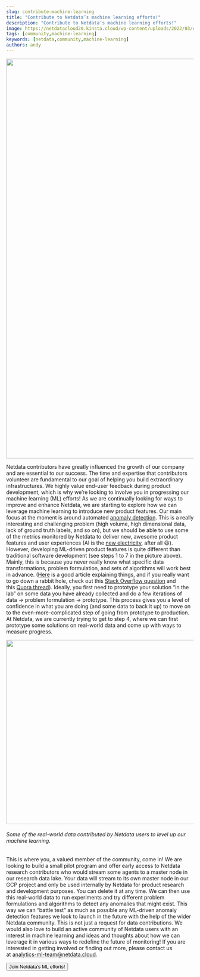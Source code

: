 ```yaml
---
slug: contribute-machine-learning
title: "Contribute to Netdata’s machine learning efforts!"
description: "Contribute to Netdata’s machine learning efforts!"
image: https://netdatacloud20.kinsta.cloud/wp-content/uploads/2022/03/contribute-machine-learning.png
tags: [community,machine-learning]
keywords: [netdata,community,machine-learning]
authors: andy
---
```


<!--truncate-->

<img class="alignnone size-full wp-image-16783" src="https://netdatacloud20.kinsta.cloud/wp-content/uploads/2022/03/contribute-machine-learning.png" alt="" width="991" height="1072" />

Netdata contributors have greatly influenced the growth of our company and are essential to our success. The time and expertise that contributors volunteer are fundamental to our goal of helping you build extraordinary infrastructures. We highly value end-user feedback during product development, which is why we’re looking to involve you in progressing our machine learning (ML) efforts! <span id="more-2975"></span>As we are continually looking for ways to improve and enhance Netdata, we are starting to explore how we can leverage machine learning to introduce new product features. Our main focus at the moment is around automated <a href="https://en.wikipedia.org/wiki/Anomaly_detection">anomaly detection</a>. This is a really interesting and challenging problem (high volume, high dimensional data, lack of ground truth labels, and so on), but we should be able to use some of the metrics monitored by Netdata to deliver new, awesome product features and user experiences (AI is the <a href="https://www.gsb.stanford.edu/insights/andrew-ng-why-ai-new-electricity">new electricity</a>, after all 😃). However, developing ML-driven product features is quite different than traditional software development (see steps 1 to 7 in the picture above). Mainly, this is because you never really know what specific data transformations, problem formulation, and sets of algorithms will work best in advance. (<a href="https://www.kdnuggets.com/2019/09/no-free-lunch-data-science.html">Here</a> is a good article explaining things, and if you really want to go down a rabbit hole, check out this <a href="https://ai.stackexchange.com/questions/15650/what-are-the-implications-of-the-no-free-lunch-theorem-for-machine-learning">Stack Overflow question</a> and this <a href="https://www.quora.com/What-does-the-No-Free-Lunch-theorem-mean-for-machine-learning-In-what-ways-do-popular-ML-algorithms-overcome-the-limitations-set-by-this-theorem">Quora thread</a>). Ideally, you first need to prototype your solution “in the lab” on some data you have already collected and do a few iterations of data → problem formulation → prototype. This process gives you a level of confidence in what you are doing (and some data to back it up) to move on to the even-more-complicated step of going from prototype to production. At Netdata, we are currently trying to get to step 4, where we can first prototype some solutions on real-world data and come up with ways to measure progress.

<img class="alignnone size-full wp-image-16785" src="https://netdatacloud20.kinsta.cloud/wp-content/uploads/2022/03/contribute-machine-learning-charts-980x494-1.jpeg" alt="" width="980" height="494" />
<h6>Some of the real-world data contributed by Netdata users to level up our machine learning.</h6>
This is where you, a valued member of the community, come in! We are looking to build a small pilot program and offer early access to Netdata research contributors who would stream some agents to a master node in our research data lake. Your data will stream to its own master node in our GCP project and only be used internally by Netdata for product research and development purposes. You can delete it at any time. We can then use this real-world data to run experiments and try different problem formulations and algorithms to detect any anomalies that might exist. This way we can “battle test” as much as possible any ML-driven anomaly detection features we look to launch in the future with the help of the wider Netdata community. This is not just a request for data contributions. We would also love to build an active community of Netdata users with an interest in machine learning and ideas and thoughts about how we can leverage it in various ways to redefine the future of monitoring! If you are interested in getting involved or finding out more, please contact us at <a href="mailto:analytics-ml-team@netdata.cloud">analytics-ml-team@netdata.cloud</a>.

<a href="analytics-ml-team@netdata.cloud" target="_blank" rel="noopener"><button>Join Netdata's ML efforts!</button></a>